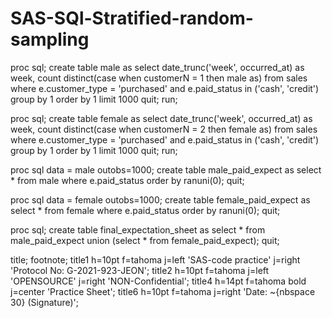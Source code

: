 # SAS-SQl-Stratified-random-sampling
proc sql;
create table male as
select date_trunc('week', occurred_at) as week,
count distinct(case when customerN = 1 then male as)
from sales
where e.customer_type = 'purchased'
and e.paid_status in ('cash', 'credit')
group by 1
order by 1
limit 1000
quit;
run;

proc sql;
create table female as
select date_trunc('week', occurred_at) as week,
count distinct(case when customerN = 2 then female as)
from sales
where e.customer_type = 'purchased'
and e.paid_status in ('cash', 'credit')
group by 1
order by 1
limit 1000
quit;
run;

proc sql data = male outobs=1000;
create table male_paid_expect as 
select *
from male
where e.paid_status
order by ranuni(0);
quit;

proc sql data = female outobs=1000;
create table female_paid_expect as
select *
from female
where e.paid_status
order by ranuni(0);
quit;

proc sql;
create table final_expectation_sheet as
select *
from male_paid_expect
union (select * from female_paid_expect);
quit;

title; 
footnote; 
title1 h=10pt f=tahoma j=left 'SAS-code practice' j=right 'Protocol No: G-2021-923-JEON'; 
title2 h=10pt f=tahoma j=left 'OPENSOURCE' j=right 'NON-Confidential'; 
title4 h=14pt f=tahoma bold j=center 'Practice Sheet'; title6 h=10pt f=tahoma j=right 'Date: ~{nbspace 30} (Signature)';
